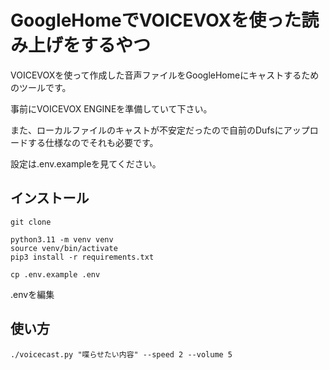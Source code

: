 # GoogleHomeでVOICEVOXを使った読み上げをするやつ

VOICEVOXを使って作成した音声ファイルをGoogleHomeにキャストするためのツールです。

事前にVOICEVOX ENGINEを準備していて下さい。

また、ローカルファイルのキャストが不安定だったので自前のDufsにアップロードする仕様なのでそれも必要です。

設定は.env.exampleを見てください。

## インストール
```
git clone 
```

```
python3.11 -m venv venv
source venv/bin/activate
pip3 install -r requirements.txt
```

```
cp .env.example .env
```

.envを編集

## 使い方
```
./voicecast.py "喋らせたい内容" --speed 2 --volume 5
```

